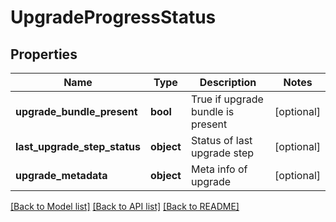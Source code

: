 # UpgradeProgressStatus

## Properties
Name | Type | Description | Notes
------------ | ------------- | ------------- | -------------
**upgrade_bundle_present** | **bool** | True if upgrade bundle is present | [optional] 
**last_upgrade_step_status** | **object** | Status of last upgrade step | [optional] 
**upgrade_metadata** | **object** | Meta info of upgrade | [optional] 

[[Back to Model list]](../README.md#documentation-for-models) [[Back to API list]](../README.md#documentation-for-api-endpoints) [[Back to README]](../README.md)

